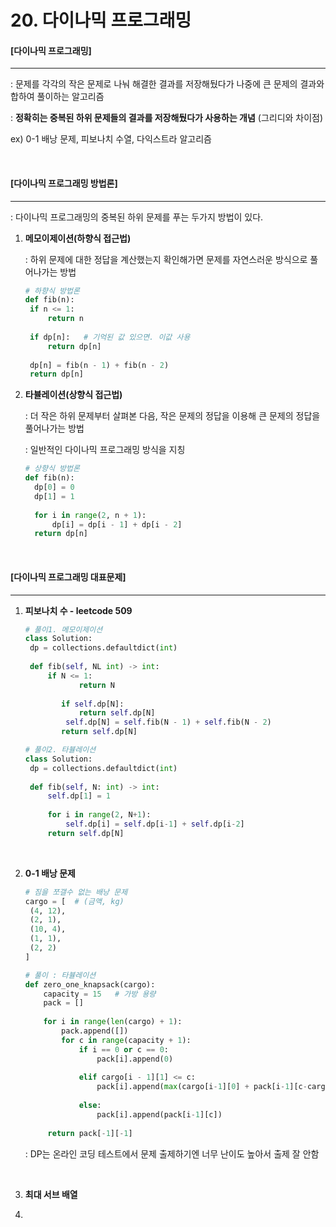 # 20. 다이나믹 프로그래밍

#### [다이나믹 프로그래밍]

----

: 문제를 각각의 작은 문제로 나눠 해결한 결과를 저장해뒀다가 나중에 큰 문제의 결과와 합하여 풀이하는 알고리즘

: **정확히는 중복된 하위 문제들의 결과를 저장해뒀다가 사용하는 개념** (그리디와 차이점)

ex) 0-1 배낭 문제, 피보나치 수열, 다익스트라 알고리즘

<br>

#### [다이나믹 프로그래밍 방법론]

----

: 다이나믹 프로그래밍의 중복된 하위 문제를 푸는 두가지 방법이 있다.

1. **메모이제이션(하향식 접근법)**

   : 하위 문제에 대한 정답을 계산했는지 확인해가면 문제를 자연스러운 방식으로 풀어나가는 방법

   ```python
   # 하향식 방법론
   def fib(n):
   	if n <= 1:
   		return n
   		
   	if dp[n]:   # 기억된 값 있으면. 이값 사용
   		return dp[n]
   		
   	dp[n] = fib(n - 1) + fib(n - 2)
   	return dp[n]
   ```


2. **타뷸레이션(상향식 접근법)**

   : 더 작은 하위 문제부터 살펴본 다음, 작은 문제의 정답을 이용해 큰 문제의 정답을 풀어나가는 방법

   : 일반적인 다이나믹 프로그래밍 방식을 지칭
   
      ```python
   # 상향식 방법론
   def fib(n):
      	dp[0] = 0
      	dp[1] = 1
      	
      	for i in range(2, n + 1):
      		dp[i] = dp[i - 1] + dp[i - 2]
      	return dp[n]
      ```

<br>

#### [다이나믹 프로그래밍 대표문제]

------

1. **피보나치 수 - leetcode 509**

   ```python
   # 풀이1. 메모이제이션
   class Solution:
   	dp = collections.defaultdict(int)
   	
   	def fib(self, NL int) -> int:
   		if N <= 1:
               return N
           
           if self.dp[N]:
               return self.dp[N]
          	self.dp[N] = self.fib(N - 1) + self.fib(N - 2)
           return self.dp[N]
   ```

   ```python
   # 풀이2. 타뷸레이션
   class Solution:
   	dp = collections.defaultdict(int)
   	
   	def fib(self, N: int) -> int:
   		self.dp[1] = 1
   		
   		for i in range(2, N+1):
   			self.dp[i] = self.dp[i-1] + self.dp[i-2]
   		return self.dp[N]
   ```

   <br>

2. **0-1 배낭 문제**

   ```python
   # 짐을 쪼갤수 없는 배낭 문제
   cargo = [  # (금액, kg)
   	(4, 12),
   	(2, 1),
   	(10, 4),
   	(1, 1),
   	(2, 2)
   ]
   ```

   ```python
   # 풀이 : 타뷸레이션
   def zero_one_knapsack(cargo):
       capacity = 15   # 가방 용량
       pack = []
       
       for i in range(len(cargo) + 1):
           pack.append([])
           for c in range(capacity + 1):
               if i == 0 or c == 0:
                   pack[i].append(0)
                   
               elif cargo[i - 1][1] <= c:
                   pack[i].append(max(cargo[i-1][0] + pack[i-1][c-cargo[i-1][1]], pack[i-1][c]))
               
               else:
                   pack[i].append(pack[i-1][c])
                   
      	return pack[-1][-1]
   ```

   : DP는 온라인 코딩 테스트에서 문제 출제하기엔 너무 난이도 높아서 출제 잘 안함

   <br>

3. **최대 서브 배열**

4. 